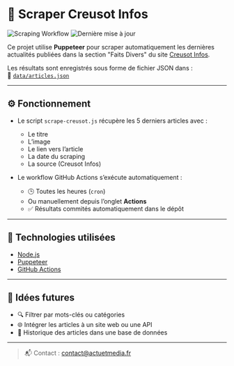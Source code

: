 # 📰 Scraper Creusot Infos

![Scraping Workflow](https://github.com/jhd71/scraper-creusot/actions/workflows/scrape.yml/badge.svg)
![Dernière mise à jour](https://img.shields.io/github/last-commit/jhd71/scraper-creusot?label=Dernière%20mise%20à%20jour&color=blue)

Ce projet utilise **Puppeteer** pour scraper automatiquement les dernières actualités publiées dans la section "Faits Divers" du site [Creusot Infos](https://www.creusot-infos.com/news/faits-divers/).

Les résultats sont enregistrés sous forme de fichier JSON dans :  
📁 [`data/articles.json`](https://github.com/jhd71/scraper-creusot/blob/main/data/articles.json)

---

## ⚙️ Fonctionnement

- Le script `scrape-creusot.js` récupère les 5 derniers articles avec :
  - Le titre
  - L’image
  - Le lien vers l’article
  - La date du scraping
  - La source (Creusot Infos)

- Le workflow GitHub Actions s’exécute automatiquement :
  - 🕒 Toutes les heures (`cron`)
  - Ou manuellement depuis l’onglet **Actions**
  - ✅ Résultats commités automatiquement dans le dépôt

---

## 🚀 Technologies utilisées

- [Node.js](https://nodejs.org/)
- [Puppeteer](https://pptr.dev/)
- [GitHub Actions](https://github.com/features/actions)

---

## 🧠 Idées futures

- 🔍 Filtrer par mots-clés ou catégories
- 🌐 Intégrer les articles à un site web ou une API
- 💾 Historique des articles dans une base de données

---

> 📬 Contact : [contact@actuetmedia.fr](mailto:contact@actuetmedia.fr)
